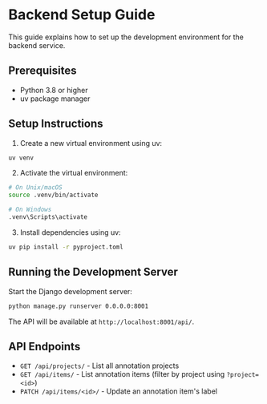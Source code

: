 # Backend Setup Guide

This guide explains how to set up the development environment for the backend service.

## Prerequisites

- Python 3.8 or higher
- uv package manager

## Setup Instructions

1. Create a new virtual environment using uv:

```bash
uv venv
```

2. Activate the virtual environment:

```bash
# On Unix/macOS
source .venv/bin/activate

# On Windows
.venv\Scripts\activate
```

3. Install dependencies using uv:

```bash
uv pip install -r pyproject.toml
```

## Running the Development Server

Start the Django development server:

```bash
python manage.py runserver 0.0.0.0:8001
```

The API will be available at `http://localhost:8001/api/`.

## API Endpoints

- `GET /api/projects/` - List all annotation projects
- `GET /api/items/` - List annotation items (filter by project using `?project=<id>`)
- `PATCH /api/items/<id>/` - Update an annotation item's label